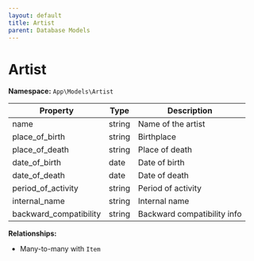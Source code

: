 ```yaml
---
layout: default
title: Artist
parent: Database Models
---
```


# Artist

**Namespace:** `App\Models\Artist`

| Property               | Type   | Description                 |
| ---------------------- | ------ | --------------------------- |
| name                   | string | Name of the artist          |
| place_of_birth         | string | Birthplace                  |
| place_of_death         | string | Place of death              |
| date_of_birth          | date   | Date of birth               |
| date_of_death          | date   | Date of death               |
| period_of_activity     | string | Period of activity          |
| internal_name          | string | Internal name               |
| backward_compatibility | string | Backward compatibility info |

**Relationships:**

- Many-to-many with `Item`
